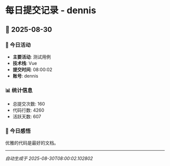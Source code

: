 # 每日提交记录 - dennis

## 📅 2025-08-30

### 🎯 今日活动
- **主要活动**: 测试用例
- **技术栈**: Vue
- **提交时间**: 08:00:02
- **账号**: dennis

### 📊 统计信息
- 总提交次数: 160
- 代码行数: 4260
- 活跃天数: 607

### 💭 今日感悟
优雅的代码是最好的文档。

---
*自动生成于 2025-08-30T08:00:02.102802*
